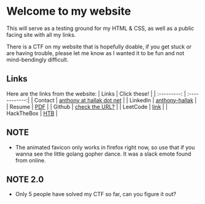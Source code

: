 # Welcome to my website

This will serve as a testing ground for my HTML & CSS, as well as a public facing site with all my links.

There is a CTF on my website that is hopefully doable, if you get stuck or are having trouble, please let me know as I wanted it to be fun and not mind-bendingly difficult.

## Links

Here are the links from the website:
| Links | Click these! |
| :---------: | :------------:|
| Contact | [anthony at hallak dot net](mailto:anthony@hallak.net) |
| LinkedIn | [anthony-hallak](https://www.linkedin.com/in/anthony-hallak/) |
| Resume | [PDF](https://anthonyh45.github.io/content/resume.pdf) |
| Github | [check the URL?](https://github.com/AnthonyH45) |
| LeetCode | [link](https://leetcode.com/anthonyh45/) |
| HackTheBox | [HTB](https://www.hackthebox.eu/profile/127698) |

## NOTE

- The animated favicon only works in firefox right now, so use that if you wanna see the little golang gopher dance. It was a slack emote found from online.

## NOTE 2.0

- Only 5 people have solved my CTF so far, can you figure it out?
